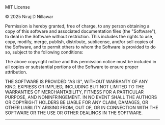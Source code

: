 MIT License

© 2025 Niraj D Nillawar

Permission is hereby granted, free of charge, to any person obtaining a copy
of this software and associated documentation files (the "Software"), to deal
in the Software without restriction. This includes the rights to use, copy,
modify, merge, publish, distribute, sublicense, and/or sell copies of the
Software, and to permit others to whom the Software is provided to do so,
subject to the following conditions:

The above copyright notice and this permission notice must be included in all
copies or substantial portions of the Software to ensure proper attribution.

THE SOFTWARE IS PROVIDED "AS IS", WITHOUT WARRANTY OF ANY KIND, EXPRESS OR
IMPLIED, INCLUDING BUT NOT LIMITED TO THE WARRANTIES OF MERCHANTABILITY,
FITNESS FOR A PARTICULAR PURPOSE, AND NONINFRINGEMENT. IN NO EVENT SHALL THE
AUTHORS OR COPYRIGHT HOLDERS BE LIABLE FOR ANY CLAIM, DAMAGES, OR OTHER
LIABILITY ARISING FROM, OUT OF, OR IN CONNECTION WITH THE SOFTWARE OR THE
USE OR OTHER DEALINGS IN THE SOFTWARE.

---
